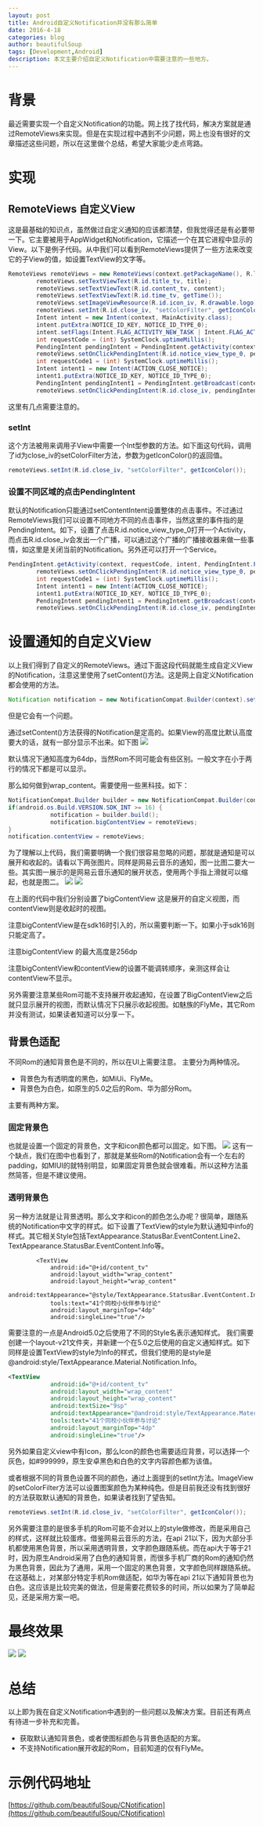 ```yaml
---
layout: post
title: Android自定义Notification并没有那么简单
date: 2016-4-18
categories: blog
author: beautifulSoup
tags: [Development,Android]
description: 本文主要介绍自定义Notification中需要注意的一些地方。
---
```


# 背景

最近需要实现一个自定义Notification的功能。网上找了找代码，解决方案就是通过RemoteViews来实现。但是在实现过程中遇到不少问题，网上也没有很好的文章描述这些问题，所以在这里做个总结，希望大家能少走点弯路。

# 实现

## RemoteViews 自定义View
这是最基础的知识点，虽然做过自定义通知的应该都清楚，但我觉得还是有必要带一下。它主要被用于AppWidget和Notification，它描述一个在其它进程中显示的View。以下是例子代码。从中我们可以看到RemoteViews提供了一些方法来改变它的子View的值，如设置TextView的文字等。

```java
RemoteViews remoteViews = new RemoteViews(context.getPackageName(), R.layout.view_notification_type_0);
        remoteViews.setTextViewText(R.id.title_tv, title);
        remoteViews.setTextViewText(R.id.content_tv, content);
        remoteViews.setTextViewText(R.id.time_tv, getTime());
        remoteViews.setImageViewResource(R.id.icon_iv, R.drawable.logo);
        remoteViews.setInt(R.id.close_iv, "setColorFilter", getIconColor());
        Intent intent = new Intent(context, MainActivity.class);
        intent.putExtra(NOTICE_ID_KEY, NOTICE_ID_TYPE_0);
        intent.setFlags(Intent.FLAG_ACTIVITY_NEW_TASK | Intent.FLAG_ACTIVITY_CLEAR_TASK);
        int requestCode = (int) SystemClock.uptimeMillis();
        PendingIntent pendingIntent = PendingIntent.getActivity(context, requestCode, intent, PendingIntent.FLAG_UPDATE_CURRENT);
        remoteViews.setOnClickPendingIntent(R.id.notice_view_type_0, pendingIntent);
        int requestCode1 = (int) SystemClock.uptimeMillis();
        Intent intent1 = new Intent(ACTION_CLOSE_NOTICE);
        intent1.putExtra(NOTICE_ID_KEY, NOTICE_ID_TYPE_0);
        PendingIntent pendingIntent1 = PendingIntent.getBroadcast(context, requestCode1, intent1, PendingIntent.FLAG_UPDATE_CURRENT);
        remoteViews.setOnClickPendingIntent(R.id.close_iv, pendingIntent1);
```
这里有几点需要注意的。

### setInt

这个方法被用来调用子View中需要一个Int型参数的方法。如下面这句代码，调用了id为close_iv的setColorFilter方法，参数为getIconColor()的返回值。

```java
remoteViews.setInt(R.id.close_iv, "setColorFilter", getIconColor());
```

### 设置不同区域的点击PendingIntent

默认的Notification只能通过setContentIntent设置整体的点击事件。不过通过RemoteViews我们可以设置不同地方不同的点击事件，当然这里的事件指的是PendingIntent。如下，设置了点击R.id.notice_view_type_0打开一个Activity，而点击R.id.close_iv会发出一个广播，可以通过这个广播的广播接收器来做一些事情，如这里是关闭当前的Notification。另外还可以打开一个Service。

```java
PendingIntent.getActivity(context, requestCode, intent, PendingIntent.FLAG_UPDATE_CURRENT);
        remoteViews.setOnClickPendingIntent(R.id.notice_view_type_0, pendingIntent);
        int requestCode1 = (int) SystemClock.uptimeMillis();
        Intent intent1 = new Intent(ACTION_CLOSE_NOTICE);
        intent1.putExtra(NOTICE_ID_KEY, NOTICE_ID_TYPE_0);
        PendingIntent pendingIntent1 = PendingIntent.getBroadcast(context, requestCode1, intent1, PendingIntent.FLAG_UPDATE_CURRENT);
        remoteViews.setOnClickPendingIntent(R.id.close_iv, pendingIntent1);
```

# 设置通知的自定义View
以上我们得到了自定义的RemoteViews。通过下面这段代码就能生成自定义View的Notification，注意这里使用了setContent()方法。这是网上自定义Notification都会使用的方法。

```java
Notification notification = new NotificationCompat.Builder(context).setContent(remoteViews).build();
```
但是它会有一个问题。

通过setContent()方法获得的Notification是定高的。如果View的高度比默认高度要大的话，就有一部分显示不出来。如下图
![](https://img.alicdn.com/imgextra/i4/754328530/TB2Wiq.npXXXXXDXXXXXXXXXXXX_!!754328530.png)

默认情况下通知高度为64dp，当然Rom不同可能会有些区别。一般文字在小于两行的情况下都是可以显示。

那么如何做到wrap_content。需要使用一些黑科技。如下：

```java
NotificationCompat.Builder builder = new NotificationCompat.Builder(context);
if(android.os.Build.VERSION.SDK_INT >= 16) {
            notification = builder.build();
            notification.bigContentView = remoteViews;
}
notification.contentView = remoteViews;
```
为了理解以上代码，我们需要明确一个我们很容易忽略的问题，那就是通知是可以展开和收起的。请看以下两张图片。同样是网易云音乐的通知，图一比图二要大一些。其实图一展示的是网易云音乐通知的展开状态，使用两个手指上滑就可以缩起，也就是图二。
![](https://img.alicdn.com/imgextra/i2/754328530/TB2NY19npXXXXX_XXXXXXXXXXXX_!!754328530.png)
![](https://img.alicdn.com/imgextra/i1/754328530/TB2afuqnpXXXXXdXFXXXXXXXXXX_!!754328530.png)

在上面的代码中我们分别设置了bigContentView 这是展开的自定义视图，而contentView则是收起时的视图。

注意bigContentView是在sdk16时引入的，所以需要判断一下。如果小于sdk16则只能定高了。

注意bigContentView 的最大高度是256dp

注意bigContentView和contentView的设置不能调转顺序，亲测这样会让contentView不显示。

另外需要注意某些Rom可能不支持展开收起通知，在设置了BigContentView之后就只显示展开的视图，而默认情况下只展示收起视图。如魅族的FlyMe，其它Rom并没有测试，如果读者知道可以分享一下。

## 背景色适配

不同Rom的通知背景色是不同的，所以在UI上需要注意。
主要分为两种情况。

- 背景色为有透明度的黑色，如MiUi、FlyMe。
- 背景色为白色，如原生的5.0之后的Rom、华为部分Rom。

主要有两种方案。

### 固定背景色

也就是设置一个固定的背景色，文字和icon颜色都可以固定。如下图。
![](https://img.alicdn.com/imgextra/i2/754328530/TB2XoYanpXXXXXvXXXXXXXXXXXX_!!754328530.png)
这有一个缺点，我们在图中也看到了，那就是某些Rom的Notification会有一个左右的padding，如MIUI的就特别明显，如果固定背景色就会很难看。所以这种方法虽然简答，但是不建议使用。

### 透明背景色

另一种方法就是让背景透明。那么文字和icon的颜色怎么办呢？很简单，跟随系统的Notification中文字的样式。如下设置了TextView的style为默认通知中info的样式。其它相关Style包括TextAppearance.StatusBar.EventContent.Line2、TextAppearance.StatusBar.EventContent.Info等。

```
        <TextView
            android:id="@+id/content_tv"
            android:layout_width="wrap_content"
            android:layout_height="wrap_content"
            android:textAppearance="@style/TextAppearance.StatusBar.EventContent.Info"
            tools:text="41个同校小伙伴参与讨论"
            android:layout_marginTop="4dp"
            android:singleLine="true"/>
```

需要注意的一点是Android5.0之后使用了不同的Style名表示通知样式。
我们需要创建一个layout-v21文件夹，并新建一个在5.0之后使用的自定义通知样式。如下同样是设置TextView的style为Info的样式，但我们使用的是style是@android:style/TextAppearance.Material.Notification.Info。

```xml
<TextView
            android:id="@+id/content_tv"
            android:layout_width="wrap_content"
            android:layout_height="wrap_content"
            android:textSize="9sp"
            android:textAppearance="@android:style/TextAppearance.Material.Notification.Info"
            tools:text="41个同校小伙伴参与讨论"
            android:layout_marginTop="4dp"
            android:singleLine="true"/>
```

另外如果自定义view中有Icon，那么Icon的颜色也需要适应背景，可以选择一个灰色，如#999999，原生安卓黑色和白色的文字内容颜色都为该值。

或者根据不同的背景色设置不同的颜色，通过上面提到的setInt方法。ImageView的setColorFilter方法可以设置图案颜色为某种纯色。但是目前我还没有找到很好的方法获取默认通知的背景色，如果读者找到了望告知。

```java
remoteViews.setInt(R.id.close_iv, "setColorFilter", getIconColor());
```
另外需要注意的是很多手机的Rom可能不会对以上的style做修改，而是采用自己的样式，这样就比较蛋疼。借鉴网易云音乐的方法，在api 21以下，因为大部分手机都使用黑色背景，所以采用透明背景，文字颜色跟随系统。而在api大于等于21时，因为原生Android采用了白色的通知背景，而很多手机厂商的Rom的通知仍然为黑色背景，因此为了通用，采用一个固定的黑色背景，文字颜色同样跟随系统。在这基础上，对某部分特定手机Rom做适配，如华为等在api 21以下通知背景也为白色。这应该是比较完美的做法，但是需要花费较多的时间，所以如果为了简单起见，还是采用方案一吧。

# 最终效果

![](https://img.alicdn.com/imgextra/i4/754328530/TB2uf1pnpXXXXX6XFXXXXXXXXXX_!!754328530.png)
![](https://img.alicdn.com/imgextra/i3/754328530/TB2rdvanpXXXXXQXXXXXXXXXXXX_!!754328530.png)

# 总结

以上即为我在自定义Notification中遇到的一些问题以及解决方案。目前还有两点有待进一步补充和完善。

- 获取默认通知背景色，或者使图标颜色与背景色适配的方案。
- 不支持Notification展开收起的Rom，目前知道的仅有FlyMe。

# 示例代码地址

[https://github.com/beautifulSoup/CNotification](https://github.com/beautifulSoup/CNotification)
